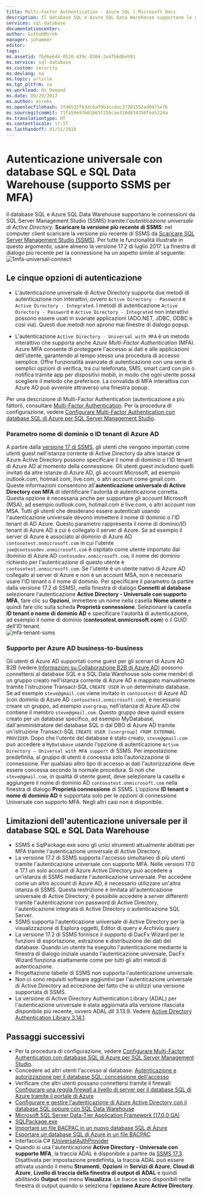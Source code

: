```yaml
---
title: Multi-Factor Authentication - Azure SQL | Microsoft Docs
description: Il database SQL e Azure SQL Data Warehouse supportano le connessioni da SQL Server Management Studio (SSMS) tramite l'autenticazione universale di Active Directory.
services: sql-database
documentationcenter: 
author: GithubMirek
manager: johammer
editor: 
tags: 
ms.assetid: fbd6e644-0520-439c-8304-2e4fb6d6eb91
ms.service: sql-database
ms.custom: security
ms.devlang: na
ms.topic: article
ms.tgt_pltfrm: na
ms.workload: On Demand
ms.date: 09/29/2017
ms.author: mireks
ms.openlocfilehash: 3fd6532fb3dc6af9b3ccdac37201552ad0475e7b
ms.sourcegitcommit: 71fa59e97b01b65f25bcae318d834358fea5224a
ms.translationtype: HT
ms.contentlocale: it-IT
ms.lasthandoff: 01/11/2018
---
```

# <a name="universal-authentication-with-sql-database-and-sql-data-warehouse-ssms-support-for-mfa"></a>Autenticazione universale con database SQL e SQL Data Warehouse (supporto SSMS per MFA)
Il database SQL e Azure SQL Data Warehouse supportano le connessioni da SQL Server Management Studio (SSMS) tramite l'*autenticazione universale di Active Directory*. 
**Scaricare la versione più recente di SSMS**: nel computer client scaricare la versione più recente di SSMS da [Scaricare SQL Server Management Studio (SSMS)](https://msdn.microsoft.com/library/mt238290.aspx). Per tutte le funzionalità illustrate in questo argomento, usare almeno la versione 17.2 di luglio 2017.  La finestra di dialogo più recente per la connessione ha un aspetto simile al seguente: ![1mfa-universal-connect](./media/sql-database-ssms-mfa-auth/1mfa-universal-connect.png "Completare la casella del nome utente.")  

## <a name="the-five-authentication-options"></a>Le cinque opzioni di autenticazione  
- L'autenticazione universale di Active Directory supporta due metodi di autenticazione non interattivi, ovvero `Active Directory - Password` e `Active Directory - Integrated`. I metodi di autenticazione `Active Directory - Password` e `Active Directory - Integrated` non interattivi possono essere usati in svariate applicazioni (ADO.NET, JDBC, ODBC e così via). Questi due metodi non aprono mai finestre di dialogo popup.

- L'autenticazione `Active Directory - Universal with MFA` è un metodo interattivo che supporta anche *Azure Multi-Factor Authentication* (MFA). Azure MFA consente di proteggere l'accesso ai dati e alle applicazioni dell'utente, garantendo al tempo stesso una procedura di accesso semplice. Offre funzionalità avanzate di autenticazione con una serie di semplici opzioni di verifica, tra cui telefonata, SMS, smart card con pin o notifica tramite app per dispositivi mobili, in modo che ogni utente possa scegliere il metodo che preferisce. La convalida di MFA interattiva con Azure AD può avvenire attraverso una finestra popup.

Per una descrizione di Multi-Factor Authentication (autenticazione a più fattori), consultare [Multi-Factor Authentication](../multi-factor-authentication/multi-factor-authentication.md).
Per la procedura di configurazione, vedere [Configurare Multi-Factor Authentication con database SQL di Azure per SQL Server Management Studio](sql-database-ssms-mfa-authentication-configure.md).

### <a name="azure-ad-domain-name-or-tenant-id-parameter"></a>Parametro nome di dominio o ID tenant di Azure AD   

A partire dalla [versione 17 di SSMS](https://docs.microsoft.com/sql/ssms/download-sql-server-management-studio-ssms), gli utenti che vengono importati come utenti guest nell'istanza corrente di Active Directory da altre istanze di Azure Active Directory possono specificare il nome di dominio o l'ID tenant di Azure AD al momento della connessione. Gli utenti guest includono quelli invitati da altre istanze di Azure AD, gli account Microsoft, ad esempio outlook.com, hotmail.com, live.com, o altri account come gmail.com. Queste informazioni consentono all'**autenticazione universale di Active Directory con MFA** di identificare l'autorità di autenticazione corretta. Questa opzione è necessaria anche per supportare gli account Microsoft (MSA), ad esempio outlook.com, hotmail.com e live.com, o altri account non MSA. Tutti gli utenti che desiderano essere autenticati usando l'autenticazione universale devono immettere il nome di dominio o l'ID tenant di AD Azure. Questo parametro rappresenta il nome di dominio/ID tenant di Azure AD a cui è collegato il server di Azure. Se ad esempio il server di Azure è associato al dominio di Azure AD `contosotest.onmicrosoft.com` in cui l'utente `joe@contosodev.onmicrosoft.com` è ospitato come utente importato dal dominio di Azure AD `contosodev.onmicrosoft.com`, il nome del dominio richiesto per l'autenticazione di questo utente è `contosotest.onmicrosoft.com`. Se l'utente è un utente nativo di Azure AD collegato al server di Azure e non è un account MSA, non è necessario usare l'ID tenant o il nome di dominio. Per specificare il parametro (a partire dalla versione 17.2 di SSMS), nella finestra di dialogo **Connetti al database** selezionare l'autenticazione **Active Directory - Universale con supporto MFA**, fare clic su **Opzioni**, immettere un nome nella casella **Nome utente** e quindi fare clic sulla scheda **Proprietà connessione**. Selezionare la casella **ID tenant o nome di dominio AD** e specificare l'autorità di autenticazione, ad esempio il nome di dominio (**contosotest.onmicrosoft.com**) o il GUID dell'ID tenant.  
   ![mfa-tenant-ssms](./media/sql-database-ssms-mfa-auth/mfa-tenant-ssms.png)   

### <a name="azure-ad-business-to-business-support"></a>Supporto per Azure AD business-to-business   
Gli utenti di Azure AD supportati come guest per gli scenari di Azure AD B2B (vedere [Informazioni su Collaborazione B2B di Azure AD](../active-directory/active-directory-b2b-what-is-azure-ad-b2b.md)) possono connettersi al database SQL e a SQL Data Warehouse solo come membri di un gruppo creato nell'istanza corrente di Azure AD e mappato manualmente tramite l'istruzione Transact-SQL `CREATE USER` in un determinato database. Se ad esempio `steve@gmail.com` viene invitato in `contosotest` di Azure AD (con dominio di Azure AD `contosotest.onmicrosoft.com`), è necessario creare un gruppo, ad esempio `usergroup`, nell'istanza di Azure AD che contiene il membro `steve@gmail.com`. Questo gruppo deve quindi essere creato per un database specifico, ad esempio MyDatabase, dall'amministratore del database SQL o dal DBO di Azure AD tramite un'istruzione Transact-SQL `CREATE USER [usergroup] FROM EXTERNAL PROVIDER`. Dopo che l'utente del database è stato creato, `steve@gmail.com` può accedere a `MyDatabase` usando l'opzione di autenticazione `Active Directory – Universal with MFA support` di SSMS. Per impostazione predefinita, al gruppo di utenti è concessa solo l'autorizzazione di connessione. Per qualsiasi altro tipo di accesso ai dati l'autorizzazione deve essere concessa secondo la normale procedura. Si noti che `steve@gmail.com`, in qualità di utente guest, deve selezionare la casella e aggiungere il nome di dominio AD `contosotest.onmicrosoft.com` nella finestra di dialogo **Proprietà connessione** di SSMS. L'opzione **ID tenant o nome di dominio AD** è supportata solo per le opzioni di connessione Universale con supporto MFA. Negli altri casi non è disponibile.

## <a name="universal-authentication-limitations-for-sql-database-and-sql-data-warehouse"></a>Limitazioni dell'autenticazione universale per il database SQL e SQL Data Warehouse
- SSMS e SqlPackage.exe sono gli unici strumenti attualmente abilitati per MFA tramite l'autenticazione universale di Active Directory.
- La versione 17.2 di SSMS supporta l'accesso simultaneo di più utenti tramite l'autenticazione universale con supporto MFA. Nelle versioni 17.0 e 17.1 un solo account di Azure Active Directory può accedere a un'istanza di SSMS mediante l'autenticazione universale. Per accedere come un altro account di Azure AD, è necessario utilizzare un'altra istanza di SSMS. Questa restrizione è limitata all'autenticazione universale di Active Directory; è possibile accedere a server differenti tramite l'autenticazione con password di Active Directory, l'autenticazione integrata di Active Directory o autenticazione SQL Server.
- SSMS supporta l'autenticazione universale di Active Directory per la visualizzazione di Esplora oggetti, Editor di query e Archivio query.
- La versione 17.2 di SSMS fornisce il supporto di DacFx Wizard per le funzioni di esportazione, estrazione e distribuzione dei dati del database. Quando un utente ha eseguito l'autenticazione mediante la finestra di dialogo iniziale usando l'autenticazione universale, DacFx Wizard funziona esattamente come per tutti gli altri metodi di autenticazione.
- Progettazione tabelle di SSMS non supporta l'autenticazione universale.
- Non ci sono requisiti software aggiuntivi per l'autenticazione universale di Active Directory ad eccezione del fatto che si utilizzi una versione supportata di SSMS.  
- La versione di Active Directory Authentication Library (ADAL) per l'autenticazione universale è stata aggiornata alla versione rilasciata disponibile più recente, ovvero ADAL.dll 3.13.9. Vedere [Active Directory Authentication Library 3.14.1](http://www.nuget.org/packages/Microsoft.IdentityModel.Clients.ActiveDirectory/).  


## <a name="next-steps"></a>Passaggi successivi

- Per la procedura di configurazione, vedere [Configurare Multi-Factor Authentication con database SQL di Azure per SQL Server Management Studio](sql-database-ssms-mfa-authentication-configure.md).
- Concedere ad altri utenti l'accesso al database: [Autenticazione e autorizzazione per il database SQL: concessione dell'accesso](sql-database-manage-logins.md)  
- Verificare che altri utenti possano connettersi tramite il firewall: [Configurare una regola firewall a livello di server per il database SQL di Azure tramite il portale di Azure](sql-database-configure-firewall-settings.md)  
- [Configurare e gestire l'autenticazione di Azure Active Directory con il database SQL oppure con SQL Data Warehouse](sql-database-aad-authentication-configure.md)  
- [Microsoft SQL Server Data-Tier Application Framework (17.0.0 GA)](https://www.microsoft.com/download/details.aspx?id=55088)  
- [SQLPackage.exe](https://msdn.microsoft.com/library/hh550080.aspx)  
- [Importare un file BACPAC in un nuovo database SQL di Azure](../sql-database/sql-database-import.md)  
- [Esportare un database SQL di Azure in un file BACPAC](../sql-database/sql-database-export.md)  
- Interfaccia C# [IUniversalAuthProvider](https://msdn.microsoft.com/library/microsoft.sqlserver.dac.iuniversalauthprovider.aspx)  
- Quando si usa l'autenticazione **Active Directory - Universale con supporto MFA**, la traccia ADAL è disponibile a partire da [SSMS 17.3](https://docs.microsoft.com/sql/ssms/download-sql-server-management-studio-ssms). Disattivata per impostazione predefinita, la traccia ADAL può essere attivata usando il menu **Strumenti**, **Opzioni** in **Servizi di Azure**, **Cloud di Azure**, **Livello di traccia della finestra di output di ADAL** e quindi abilitando **Output** nel menu **Visualizza**. Le tracce sono disponibili nella finestra di output quando si seleziona l'**opzione Azure Active Directory**.  
